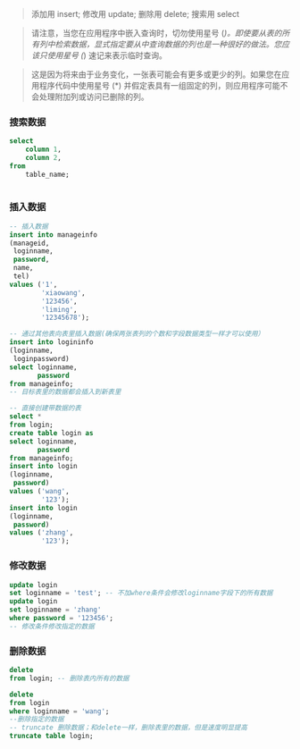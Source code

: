 > 添加用 insert; 修改用 update; 删除用 delete; 搜索用 select

>请注意，当您在应用程序中嵌入查询时，切勿使用星号 (*)。即使要从表的所有列中检索数据，显式指定要从中查询数据的列也是一种很好的做法。您应该只使用星号 (*) 速记来表示临时查询。

> 这是因为将来由于业务变化，一张表可能会有更多或更少的列。如果您在应用程序代码中使用星号 (*) 并假定表具有一组固定的列，则应用程序可能不会处理附加列或访问已删除的列。

### 搜索数据

```sql
select
	column 1,
	column 2,
from
	table_name;
	
```

### 插入数据

```sql
-- 插入数据
insert into manageinfo
(manageid,
 loginname,
 password,
 name,
 tel)
values ('1',
        'xiaowang',
        '123456',
        'liming',
        '12345678');
```

```sql
-- 通过其他表向表里插入数据(确保两张表列的个数和字段数据类型一样才可以使用）
insert into logininfo
(loginname,
 loginpassword)
select loginname,
       password
from manageinfo;
-- 目标表里的数据都会插入到新表里
```

```sql
-- 直接创建带数据的表
select *
from login;
create table login as
select loginname,
       password
from manageinfo;
insert into login
(loginname,
 password)
values ('wang',
        '123');
insert into login
(loginname,
 password)
values ('zhang',
        '123');
```

### 修改数据

```sql
update login
set loginname = 'test'; -- 不加where条件会修改loginname字段下的所有数据
update login
set loginname = 'zhang'
where password = '123456';
-- 修改条件修改指定的数据
```

### 删除数据

```sql
delete
from login; -- 删除表内所有的数据

delete
from login
where loginname = 'wang';
--删除指定的数据
-- truncate 删除数据；和delete一样，删除表里的数据，但是速度明显提高
truncate table login;
```